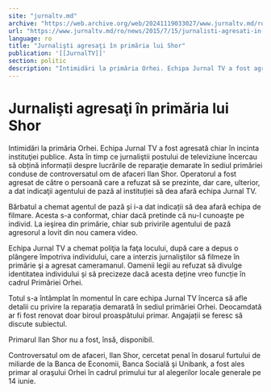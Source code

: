 ```yaml
---
site: "jurnaltv.md"
archive: "https://web.archive.org/web/20241119033027/www.jurnaltv.md/ro/news/2015/7/15/jurnalisti-agresati-in-primaria-lui-shor-10141497/"
url: "https://www.jurnaltv.md/ro/news/2015/7/15/jurnalisti-agresati-in-primaria-lui-shor-10141497/"
language: ro
title: "Jurnalişti agresaţi în primăria lui Shor"
publication: '[[JurnalTV]]'
section: politic
description: "Intimidări la primăria Orhei. Echipa Jurnal TV a fost agresată chiar &icirc;n incinta instituţiei publice. Asta &icirc;n timp ce jurnaliştii postului..."
---
```


# Jurnalişti agresaţi în primăria lui Shor

Intimidări la primăria Orhei. Echipa Jurnal TV a fost agresată chiar în incinta instituţiei publice. Asta în timp ce jurnaliştii postului de televiziune încercau să obțină informații despre lucrările de reparaţie demarate în sediul primăriei conduse de controversatul om de afaceri Ilan Shor. Operatorul a fost agresat de către o persoană care a refuzat să se prezinte, dar care, ulterior, a dat indicaţii agentului de pază al instituției să dea afară echipa Jurnal TV.

Bărbatul a chemat agentul de pază și i-a dat indicații să dea afară echipa de filmare. Acesta s-a conformat, chiar dacă pretinde că nu-l cunoaşte pe individ. La ieşirea din primărie, chiar sub privirile agentului de pază agresorul a lovit din nou camera video.

Echipa Jurnal TV a chemat poliţia la faţa locului, după care a depus o plângere împotriva individului, care a interzis jurnaliştilor să filmeze în primărie şi a agresat cameramanul. Oamenii legii au refuzat să divulge identitatea individului și să precizeze dacă acesta deține vreo funcție în cadrul Primăriei Orhei.

Totul s-a întâmplat în momentul în care echipa Jurnal TV încerca să afle detalii cu privire la reparația demarată în sediul primăriei Orhei. Deocamdată ar fi fost renovat doar biroul proaspătului primar. Angajații se feresc să discute subiectul.

Primarul Ilan Shor nu a fost, însă, disponibil.

Controversatul om de afaceri, Ilan Shor, cercetat penal în dosarul furtului de miliarde de la Banca de Economii, Banca Socială şi Unibank, a fost ales primar al oraşului Orhei în cadrul primului tur al alegerilor locale generale pe 14 iunie.